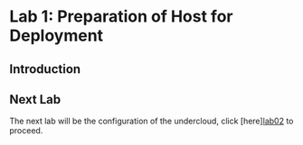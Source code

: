 # Lab 1: Preparation of Host for Deployment

## Introduction

## Next Lab

The next lab will be the configuration of the undercloud, click [here][lab02](./lab02.md) to proceed.


